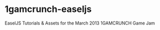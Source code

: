 1gamcrunch-easeljs
==================

EaselJS Tutorials &amp; Assets for the March 2013 1GAMCRUNCH Game Jam  